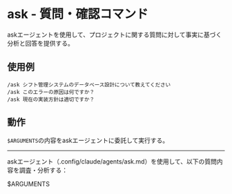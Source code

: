 # ask - 質問・確認コマンド

askエージェントを使用して、プロジェクトに関する質問に対して事実に基づく分析と回答を提供する。

## 使用例

```
/ask シフト管理システムのデータベース設計について教えてください
/ask このエラーの原因は何ですか？
/ask 現在の実装方針は適切ですか？
```

## 動作

`$ARGUMENTS`の内容をaskエージェントに委託して実行する。

---

askエージェント（.config/claude/agents/ask.md）を使用して、以下の質問内容を調査・分析する：

$ARGUMENTS
